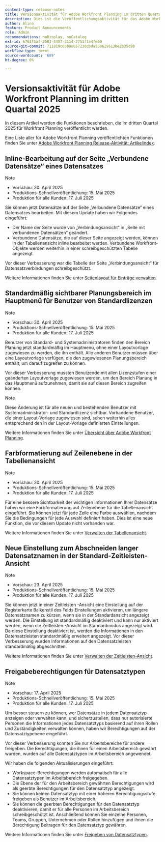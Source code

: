 ```yaml
---
content-type: release-notes
title: Versionsaktivität für Adobe Workfront Planning im dritten Quartal 2025
description: Dies ist die Veröffentlichungsaktivität für das Adobe Workfront Planning-Produkt im dritten Quartal 2025.
author: Alina
feature: Product Announcements
role: Admin
recommendations: noDisplay, noCatalog
exl-id: 6761f5af-2501-4487-8114-2751f1e4fe69
source-git-commit: 711810c00ba8657230dbda558629613be2b35d9b
workflow-type: tm+mt
source-wordcount: '689'
ht-degree: 0%

---
```


# Versionsaktivität für Adobe Workfront Planning im dritten Quartal 2025

In diesem Artikel werden die Funktionen beschrieben, die im dritten Quartal 2025 für Workfront Planning veröffentlicht werden.

<!--keep the sentence below for all future quarterly release pages-->

Eine Liste aller für Adobe Workfront Planning veröffentlichten Funktionen finden Sie unter [Adobe Workfront Planning Release-Aktivität: Artikelindex](/help/quicksilver/product-announcements/product-releases/planning-release-activity/planning-release-activity-article-index.md).

## Inline-Bearbeitung auf der Seite „Verbundene Datensätze“ eines Datensatzes

>[!NOTE]
>
>* Vorschau: 30. April 2025
>* Produktions-Schnellveröffentlichung: 15. Mai 2025
>* Produktion für alle Kunden: 17. Juli 2025

Sie können jetzt Datensätze auf der Seite „Verbundene Datensätze“ eines Datensatzes bearbeiten. Mit diesem Update haben wir Folgendes eingeführt:

* Der Name der Seite wurde von „Verbindungsansicht“ in „Seite mit verbundenen Datensätzen“ geändert.
* Verbundene Datensätze, die auf dieser Seite angezeigt werden, können in der Tabellenansicht inline bearbeitet werden. Verbundene Workfront-Objekte werden weiterhin in einer schreibgeschützten Tabelle angezeigt.

Vor dieser Verbesserung war die Tabelle der Seite „Verbindungsansicht“ für Datensatzverbindungen schreibgeschützt.

Weitere Informationen finden Sie unter [Seitenlayout für Einträge verwalten](/help/quicksilver/planning/records/manage-the-record-page.md).

## Standardmäßig sichtbarer Planungsbereich im Hauptmenü für Benutzer von Standardlizenzen

>[!NOTE]
>
>* Vorschau: 30. April 2025
>* Produktions-Schnellveröffentlichung: 15. Mai 2025
>* Produktion für alle Kunden: 17. Juli 2025

Benutzer von Standard- und Systemadministratoren finden den Bereich Planung jetzt standardmäßig im Hauptmenü, ohne einer Layoutvorlage zugewiesen zu werden, die ihn enthält. Alle anderen Benutzer müssen über eine Layoutvorlage verfügen, die den zugewiesenen Planungsbereich enthält, um darauf zugreifen zu können.

Vor dieser Verbesserung mussten Benutzende mit allen Lizenzstufen einer geänderten Layoutvorlage zugewiesen werden, um den Bereich Planung in das Hauptmenü aufzunehmen, damit sie auf diesen Bereich zugreifen können.

>[!NOTE]
>
>Diese Änderung ist für alle neuen und bestehenden Benutzer mit Systemadministrator- und Standardlizenz sichtbar.
>Vorhandene Benutzer, die einer Layout-Vorlage zugewiesen sind, sehen weiterhin alles entsprechend den in der Layout-Vorlage definierten Einstellungen.

Weitere Informationen finden Sie unter [Übersicht über Adobe Workfront Planning](/help/quicksilver/planning/access/access-overview.md).

## Farbformatierung auf Zeilenebene in der Tabellenansicht

>[!NOTE]
>
>* Vorschau: 30. April 2025
>* Produktions-Schnellveröffentlichung: 15. Mai 2025
>* Produktion für alle Kunden: 17. Juli 2025

Für eine bessere Sichtbarkeit der wichtigen Informationen Ihrer Datensätze haben wir eine Farbformatierung auf Zeilenebene für die Tabellenansicht eingeführt. Sie können jetzt für jede Zeile eine Farbe auswählen, nachdem Sie die Bedingungen für jede Auswahl definiert haben.  Dies ist eine neue Funktion, die vor diesem Update nicht vorhanden war.

Weitere Informationen finden Sie unter [Verwalten der Tabellenansicht](/help/quicksilver/planning/views/manage-the-table-view.md).

## Neue Einstellung zum Abschneiden langer Datensatznamen in der Standard-Zeitleisten-Ansicht

>[!NOTE]
>
>* Vorschau: 23. April 2025
>* Produktions-Schnellveröffentlichung: 15. Mai 2025
>* Produktion für alle Kunden: 17. Juli 2025

Sie können jetzt in einer Zeitleisten -Ansicht eine Einstellung auf der Registerkarte Balkenstil des Felds Einstellungen aktivieren, um längere Datensatznamen zu kürzen, wenn sie in der Standardansicht angezeigt werden. Die Einstellung ist standardmäßig deaktiviert und kann nur aktiviert werden, wenn die Zeitleisten -Ansicht im Standardmodus angezeigt wird. Da diese Einstellung deaktiviert ist, werden die Informationen in den Datensatzleisten standardmäßig erweitert angezeigt. Vor dieser Verbesserung wurden Informationen auf den Datensatzleisten standardmäßig abgeschnitten.

Weitere Informationen finden Sie unter [Verwalten der Zeitleisten-Ansicht](/help/quicksilver/planning/views/manage-the-timeline-view.md).

## Freigabeberechtigungen für Datensatztypen


>[!NOTE]
>
>* Vorschau: 17. April 2025
>* Produktions-Schnellveröffentlichung: 15. Mai 2025
>* Produktion für alle Kunden: 17. Juli 2025

Um besser steuern zu können, wer Datensätze in jedem Datensatztyp anzeigen oder verwalten kann, und sicherzustellen, dass nur autorisierte Personen die Informationen jedes Datensatztyps basierend auf ihren Rollen und Zuständigkeiten verwalten können, haben wir Berechtigungen auf der Datensatztypebene eingeführt.

Vor dieser Verbesserung konnten Sie nur Arbeitsbereiche für andere freigeben. Die Berechtigungen, die ihnen für einen Arbeitsbereich gewährt wurden, wurden auf alle Datensatztypen im Arbeitsbereich angewendet.

Wir haben die folgenden Aktualisierungen eingeführt:

* Workspace-Berechtigungen werden automatisch für alle Datensatztypen im Arbeitsbereich freigegeben.
* Die Ebene der für den Arbeitsbereich gewährten Berechtigungen wird als geerbte Berechtigungen für den Datensatztyp angezeigt.
* Sie können keinen Datensatztyp mit einer höheren Berechtigungsstufe freigeben als Benutzer im Arbeitsbereich.
* Sie können die geerbten Berechtigungen für den Datensatztyp deaktivieren, damit er für alle Personen im Arbeitsbereich schreibgeschützt ist. Anschließend können Sie einzelne Personen, Teams, Gruppen, Unternehmen oder Rollen hinzufügen und ihnen die Berechtigung Beitragen für den Datensatztyp gewähren.

Weitere Informationen finden Sie unter [Freigeben von Datensatztypen](/help/quicksilver/planning/access/share-record-types.md).
